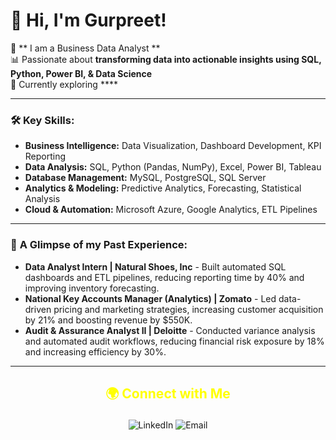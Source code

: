 # 👋 Hi, I'm Gurpreet!

🎯 ** I am a Business Data Analyst **  
📊 Passionate about **transforming data into actionable insights using SQL, Python, Power BI, & Data Science**  
🚀 Currently exploring ****  

---

### 🛠 **Key Skills:**

- **Business Intelligence:** Data Visualization, Dashboard Development, KPI Reporting  
- **Data Analysis:** SQL, Python (Pandas, NumPy), Excel, Power BI, Tableau  
- **Database Management:** MySQL, PostgreSQL, SQL Server  
- **Analytics & Modeling:** Predictive Analytics, Forecasting, Statistical Analysis  
- **Cloud & Automation:** Microsoft Azure, Google Analytics, ETL Pipelines  

---

### 💼 **A Glimpse of my Past Experience:**

- **Data Analyst Intern | Natural Shoes, Inc** - Built automated SQL dashboards and ETL pipelines, reducing reporting time by 40% and improving inventory forecasting.
- **National Key Accounts Manager (Analytics) | Zomato** - Led data-driven pricing and marketing strategies, increasing customer acquisition by 21% and boosting revenue by $550K.
- **Audit & Assurance Analyst II | Deloitte** - Conducted variance analysis and automated audit workflows, reducing financial risk exposure by 18% and increasing efficiency by 30%.

---

## <p align="center" style="color:yellow;">🌍 Connect with Me</p>

<p align="center">
  <a href="https://www.linkedin.com/in/your-linkedin-profile" style="text-decoration: none;">
    <img src="https://img.shields.io/badge/LinkedIn-%230077B5.svg?style=for-the-badge&logo=linkedin&logoColor=white" alt="LinkedIn">
  </a>
  <a href="mailto:gurpreet.chandok21@gmail.com" style="text-decoration: none;">
    <img src="https://img.shields.io/badge/Email-%23D14836.svg?style=for-the-badge&logo=gmail&logoColor=white" alt="Email">
  </a>
</p>
